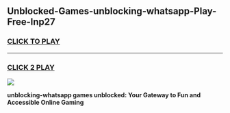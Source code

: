 
## Unblocked-Games-unblocking-whatsapp-Play-Free-lnp27
<h3>
<a href="https://premium76.site?title=unblocking-whatsapp&ref=10A">CLICK TO PLAY</a></h3>
<hr>

<h3>
<a href="https://premium76.site?title=unblocking-whatsapp&ref=10A">CLICK 2 PLAY</a>
  
</h3>

<a href="https://premium76.site?title=unblocking-whatsapp&ref=10A"><img src="https://clearcache.store/games.png"></a>


**unblocking-whatsapp games unblocked: Your Gateway to Fun and Accessible Online Gaming**
